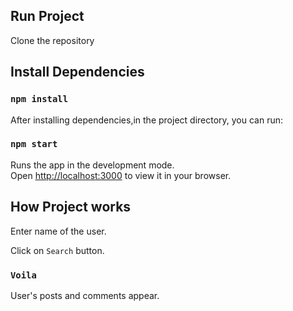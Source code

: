 ## Run Project

Clone the repository

## Install Dependencies

### `npm install`

After installing dependencies,in the project directory, you can run:

### `npm start`

Runs the app in the development mode.\
Open [http://localhost:3000](http://localhost:3000) to view it in your browser.

## How Project works

Enter name of the user.

Click on `Search` button.

### `Voila`

User's posts and comments appear.
